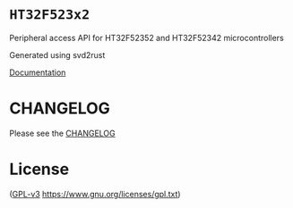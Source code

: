 # `HT32F523x2`
Peripheral access API for HT32F52352 and HT32F52342 microcontrollers

Generated using svd2rust

[Documentation](https://docs.rs/ht32f523x2)

# CHANGELOG
Please see the [CHANGELOG](CHANGELOG.md)

# License
([GPL-v3](LICENSE) 
  https://www.gnu.org/licenses/gpl.txt)


